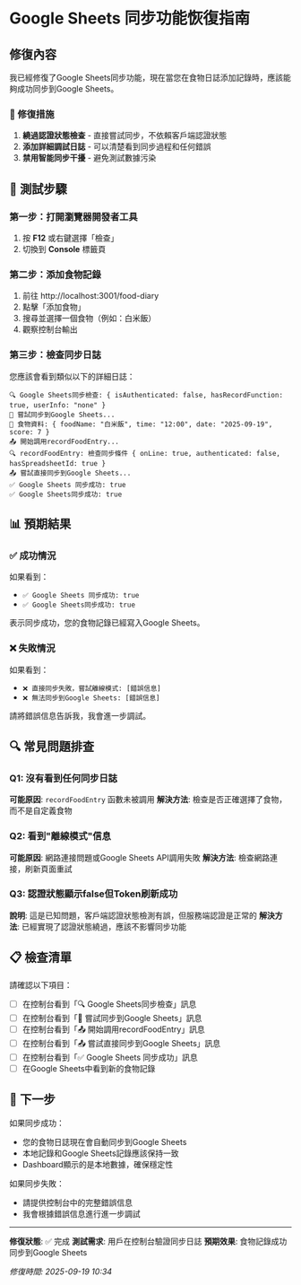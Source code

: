 # Google Sheets 同步功能恢復指南

## 修復內容

我已經修復了Google Sheets同步功能，現在當您在食物日誌添加記錄時，應該能夠成功同步到Google Sheets。

### 🔧 修復措施

1. **繞過認證狀態檢查** - 直接嘗試同步，不依賴客戶端認證狀態
2. **添加詳細調試日誌** - 可以清楚看到同步過程和任何錯誤
3. **禁用智能同步干擾** - 避免測試數據污染

## 🧪 測試步驟

### 第一步：打開瀏覽器開發者工具
1. 按 **F12** 或右鍵選擇「檢查」
2. 切換到 **Console** 標籤頁

### 第二步：添加食物記錄
1. 前往 http://localhost:3001/food-diary
2. 點擊「添加食物」
3. 搜尋並選擇一個食物（例如：白米飯）
4. 觀察控制台輸出

### 第三步：檢查同步日誌

您應該會看到類似以下的詳細日誌：

```
🔍 Google Sheets同步檢查: { isAuthenticated: false, hasRecordFunction: true, userInfo: "none" }
🔄 嘗試同步到Google Sheets...
📝 食物資料: { foodName: "白米飯", time: "12:00", date: "2025-09-19", score: 7 }
📤 開始調用recordFoodEntry...
🔍 recordFoodEntry: 檢查同步條件 { onLine: true, authenticated: false, hasSpreadsheetId: true }
📤 嘗試直接同步到Google Sheets...
✅ Google Sheets 同步成功: true
✅ Google Sheets同步成功: true
```

## 📊 預期結果

### ✅ 成功情況
如果看到：
- `✅ Google Sheets 同步成功: true`
- `✅ Google Sheets同步成功: true`

表示同步成功，您的食物記錄已經寫入Google Sheets。

### ❌ 失敗情況
如果看到：
- `❌ 直接同步失敗，嘗試離線模式: [錯誤信息]`
- `❌ 無法同步到Google Sheets: [錯誤信息]`

請將錯誤信息告訴我，我會進一步調試。

## 🔍 常見問題排查

### Q1: 沒有看到任何同步日誌
**可能原因**: `recordFoodEntry` 函數未被調用
**解決方法**: 檢查是否正確選擇了食物，而不是自定義食物

### Q2: 看到"離線模式"信息
**可能原因**: 網路連接問題或Google Sheets API調用失敗
**解決方法**: 檢查網路連接，刷新頁面重試

### Q3: 認證狀態顯示false但Token刷新成功
**說明**: 這是已知問題，客戶端認證狀態檢測有誤，但服務端認證是正常的
**解決方法**: 已經實現了認證狀態繞過，應該不影響同步功能

## 📋 檢查清單

請確認以下項目：

- [ ] 在控制台看到「🔍 Google Sheets同步檢查」訊息
- [ ] 在控制台看到「🔄 嘗試同步到Google Sheets」訊息
- [ ] 在控制台看到「📤 開始調用recordFoodEntry」訊息
- [ ] 在控制台看到「📤 嘗試直接同步到Google Sheets」訊息
- [ ] 在控制台看到「✅ Google Sheets 同步成功」訊息
- [ ] 在Google Sheets中看到新的食物記錄

## 🚀 下一步

如果同步成功：
- 您的食物日誌現在會自動同步到Google Sheets
- 本地記錄和Google Sheets記錄應該保持一致
- Dashboard顯示的是本地數據，確保穩定性

如果同步失敗：
- 請提供控制台中的完整錯誤信息
- 我會根據錯誤信息進行進一步調試

---

**修復狀態**: ✅ 完成
**測試需求**: 用戶在控制台驗證同步日誌
**預期效果**: 食物記錄成功同步到Google Sheets

*修復時間: 2025-09-19 10:34*